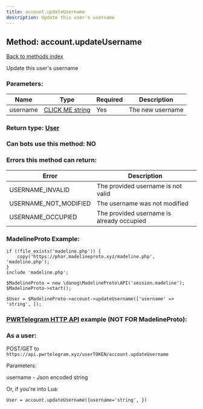 ```yaml
---
title: account.updateUsername
description: Update this user's username
---
```

## Method: account.updateUsername  
[Back to methods index](index.md)


Update this user's username

### Parameters:

| Name     |    Type       | Required | Description |
|----------|---------------|----------|-------------|
|username|[CLICK ME string](../types/string.md) | Yes|The new username|


### Return type: [User](../types/User.md)

### Can bots use this method: **NO**


### Errors this method can return:

| Error    | Description   |
|----------|---------------|
|USERNAME_INVALID|The provided username is not valid|
|USERNAME_NOT_MODIFIED|The username was not modified|
|USERNAME_OCCUPIED|The provided username is already occupied|


### MadelineProto Example:


```
if (!file_exists('madeline.php')) {
    copy('https://phar.madelineproto.xyz/madeline.php', 'madeline.php');
}
include 'madeline.php';

$MadelineProto = new \danog\MadelineProto\API('session.madeline');
$MadelineProto->start();

$User = $MadelineProto->account->updateUsername(['username' => 'string', ]);
```

### [PWRTelegram HTTP API](https://pwrtelegram.xyz) example (NOT FOR MadelineProto):



### As a user:

POST/GET to `https://api.pwrtelegram.xyz/userTOKEN/account.updateUsername`

Parameters:

username - Json encoded string




Or, if you're into Lua:

```
User = account.updateUsername({username='string', })
```

